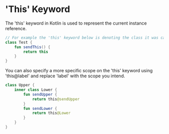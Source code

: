 # 'This' Keyword

The 'this' keyword in Kotlin is used to represent the current instance reference.
```Kotlin
// For example the 'this' keyword below is denoting the class it was called in
class Test {
    fun sendThis() {
        return this
    }
}
```

You can also specify a more specific scope on the 'this' keyword using 'this@label' and replace 'label' with the scope you intend.
```Kotlin
class Upper {
    inner class Lower {
        fun sendUpper {
            return this@sendUpper
        }
        fun sendLower {
            return this@Lower
        }
    }
}
```
